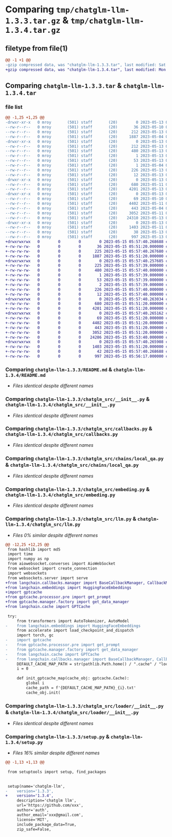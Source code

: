 # Comparing `tmp/chatglm-llm-1.3.3.tar.gz` & `tmp/chatglm-llm-1.3.4.tar.gz`

## filetype from file(1)

```diff
@@ -1 +1 @@
-gzip compressed data, was "chatglm-llm-1.3.3.tar", last modified: Sat May 13 03:02:37 2023, max compression
+gzip compressed data, was "chatglm-llm-1.3.4.tar", last modified: Mon May 15 05:57:40 2023, max compression
```

## Comparing `chatglm-llm-1.3.3.tar` & `chatglm-llm-1.3.4.tar`

### file list

```diff
@@ -1,25 +1,25 @@
-drwxr-xr-x   0 mroy       (501) staff       (20)        0 2023-05-13 03:02:37.077184 chatglm-llm-1.3.3/
--rw-r--r--   0 mroy       (501) staff       (20)       36 2023-05-10 01:48:15.000000 chatglm-llm-1.3.3/MANIFEST.in
--rw-r--r--   0 mroy       (501) staff       (20)      212 2023-05-13 03:02:37.077062 chatglm-llm-1.3.3/PKG-INFO
--rw-r--r--   0 mroy       (501) staff       (20)     1887 2023-05-04 01:08:28.000000 chatglm-llm-1.3.3/README.md
-drwxr-xr-x   0 mroy       (501) staff       (20)        0 2023-05-13 03:02:37.075524 chatglm-llm-1.3.3/chatglm_llm.egg-info/
--rw-r--r--   0 mroy       (501) staff       (20)      212 2023-05-13 03:02:36.000000 chatglm-llm-1.3.3/chatglm_llm.egg-info/PKG-INFO
--rw-r--r--   0 mroy       (501) staff       (20)      480 2023-05-13 03:02:37.000000 chatglm-llm-1.3.3/chatglm_llm.egg-info/SOURCES.txt
--rw-r--r--   0 mroy       (501) staff       (20)        1 2023-05-13 03:02:36.000000 chatglm-llm-1.3.3/chatglm_llm.egg-info/dependency_links.txt
--rw-r--r--   0 mroy       (501) staff       (20)       53 2023-05-13 03:02:36.000000 chatglm-llm-1.3.3/chatglm_llm.egg-info/entry_points.txt
--rw-r--r--   0 mroy       (501) staff       (20)        1 2023-05-04 01:12:10.000000 chatglm-llm-1.3.3/chatglm_llm.egg-info/not-zip-safe
--rw-r--r--   0 mroy       (501) staff       (20)      226 2023-05-13 03:02:36.000000 chatglm-llm-1.3.3/chatglm_llm.egg-info/requires.txt
--rw-r--r--   0 mroy       (501) staff       (20)       12 2023-05-13 03:02:37.000000 chatglm-llm-1.3.3/chatglm_llm.egg-info/top_level.txt
-drwxr-xr-x   0 mroy       (501) staff       (20)        0 2023-05-13 03:02:37.076190 chatglm-llm-1.3.3/chatglm_src/
--rw-r--r--   0 mroy       (501) staff       (20)      680 2023-05-11 01:28:05.000000 chatglm-llm-1.3.3/chatglm_src/__init__.py
--rw-r--r--   0 mroy       (501) staff       (20)     4201 2023-05-13 02:36:58.000000 chatglm-llm-1.3.3/chatglm_src/callbacks.py
-drwxr-xr-x   0 mroy       (501) staff       (20)        0 2023-05-13 03:02:37.076759 chatglm-llm-1.3.3/chatglm_src/chains/
--rw-r--r--   0 mroy       (501) staff       (20)       69 2023-05-10 01:48:15.000000 chatglm-llm-1.3.3/chatglm_src/chains/__init__.py
--rw-r--r--   0 mroy       (501) staff       (20)     4402 2023-05-11 09:17:21.000000 chatglm-llm-1.3.3/chatglm_src/chains/local_qa.py
--rw-r--r--   0 mroy       (501) staff       (20)      443 2023-05-04 01:08:28.000000 chatglm-llm-1.3.3/chatglm_src/cmd.py
--rw-r--r--   0 mroy       (501) staff       (20)     3052 2023-05-11 09:34:29.000000 chatglm-llm-1.3.3/chatglm_src/embeding.py
--rw-r--r--   0 mroy       (501) staff       (20)    24310 2023-05-13 03:01:32.000000 chatglm-llm-1.3.3/chatglm_src/llm.py
-drwxr-xr-x   0 mroy       (501) staff       (20)        0 2023-05-13 03:02:37.076890 chatglm-llm-1.3.3/chatglm_src/loader/
--rw-r--r--   0 mroy       (501) staff       (20)     1403 2023-05-11 01:28:05.000000 chatglm-llm-1.3.3/chatglm_src/loader/__init__.py
--rw-r--r--   0 mroy       (501) staff       (20)       38 2023-05-13 03:02:37.077224 chatglm-llm-1.3.3/setup.cfg
--rw-r--r--   0 mroy       (501) staff       (20)      997 2023-05-13 03:02:29.000000 chatglm-llm-1.3.3/setup.py
+drwxrwxrwx   0        0        0        0 2023-05-15 05:57:40.268688 chatglm-llm-1.3.4/
+-rw-rw-rw-   0        0        0       36 2023-05-15 05:51:20.000000 chatglm-llm-1.3.4/MANIFEST.in
+-rw-rw-rw-   0        0        0      225 2023-05-15 05:57:40.267680 chatglm-llm-1.3.4/PKG-INFO
+-rw-rw-rw-   0        0        0     1887 2023-05-15 05:51:20.000000 chatglm-llm-1.3.4/README.md
+drwxrwxrwx   0        0        0        0 2023-05-15 05:57:40.257685 chatglm-llm-1.3.4/chatglm_llm.egg-info/
+-rw-rw-rw-   0        0        0      225 2023-05-15 05:57:39.000000 chatglm-llm-1.3.4/chatglm_llm.egg-info/PKG-INFO
+-rw-rw-rw-   0        0        0      480 2023-05-15 05:57:40.000000 chatglm-llm-1.3.4/chatglm_llm.egg-info/SOURCES.txt
+-rw-rw-rw-   0        0        0        1 2023-05-15 05:57:39.000000 chatglm-llm-1.3.4/chatglm_llm.egg-info/dependency_links.txt
+-rw-rw-rw-   0        0        0       53 2023-05-15 05:57:39.000000 chatglm-llm-1.3.4/chatglm_llm.egg-info/entry_points.txt
+-rw-rw-rw-   0        0        0        2 2023-05-15 05:57:39.000000 chatglm-llm-1.3.4/chatglm_llm.egg-info/not-zip-safe
+-rw-rw-rw-   0        0        0      226 2023-05-15 05:57:40.000000 chatglm-llm-1.3.4/chatglm_llm.egg-info/requires.txt
+-rw-rw-rw-   0        0        0       12 2023-05-15 05:57:40.000000 chatglm-llm-1.3.4/chatglm_llm.egg-info/top_level.txt
+drwxrwxrwx   0        0        0        0 2023-05-15 05:57:40.263034 chatglm-llm-1.3.4/chatglm_src/
+-rw-rw-rw-   0        0        0      680 2023-05-15 05:51:20.000000 chatglm-llm-1.3.4/chatglm_src/__init__.py
+-rw-rw-rw-   0        0        0     4201 2023-05-15 05:51:20.000000 chatglm-llm-1.3.4/chatglm_src/callbacks.py
+drwxrwxrwx   0        0        0        0 2023-05-15 05:57:40.265162 chatglm-llm-1.3.4/chatglm_src/chains/
+-rw-rw-rw-   0        0        0       69 2023-05-15 05:51:20.000000 chatglm-llm-1.3.4/chatglm_src/chains/__init__.py
+-rw-rw-rw-   0        0        0     4402 2023-05-15 05:51:20.000000 chatglm-llm-1.3.4/chatglm_src/chains/local_qa.py
+-rw-rw-rw-   0        0        0      443 2023-05-15 05:51:20.000000 chatglm-llm-1.3.4/chatglm_src/cmd.py
+-rw-rw-rw-   0        0        0     3052 2023-05-15 05:51:20.000000 chatglm-llm-1.3.4/chatglm_src/embeding.py
+-rw-rw-rw-   0        0        0    24286 2023-05-15 05:53:40.000000 chatglm-llm-1.3.4/chatglm_src/llm.py
+drwxrwxrwx   0        0        0        0 2023-05-15 05:57:40.265908 chatglm-llm-1.3.4/chatglm_src/loader/
+-rw-rw-rw-   0        0        0     1403 2023-05-15 05:51:20.000000 chatglm-llm-1.3.4/chatglm_src/loader/__init__.py
+-rw-rw-rw-   0        0        0       42 2023-05-15 05:57:40.268688 chatglm-llm-1.3.4/setup.cfg
+-rw-rw-rw-   0        0        0      997 2023-05-15 05:56:17.000000 chatglm-llm-1.3.4/setup.py
```

### Comparing `chatglm-llm-1.3.3/README.md` & `chatglm-llm-1.3.4/README.md`

 * *Files identical despite different names*

### Comparing `chatglm-llm-1.3.3/chatglm_src/__init__.py` & `chatglm-llm-1.3.4/chatglm_src/__init__.py`

 * *Files identical despite different names*

### Comparing `chatglm-llm-1.3.3/chatglm_src/callbacks.py` & `chatglm-llm-1.3.4/chatglm_src/callbacks.py`

 * *Files identical despite different names*

### Comparing `chatglm-llm-1.3.3/chatglm_src/chains/local_qa.py` & `chatglm-llm-1.3.4/chatglm_src/chains/local_qa.py`

 * *Files identical despite different names*

### Comparing `chatglm-llm-1.3.3/chatglm_src/embeding.py` & `chatglm-llm-1.3.4/chatglm_src/embeding.py`

 * *Files identical despite different names*

### Comparing `chatglm-llm-1.3.3/chatglm_src/llm.py` & `chatglm-llm-1.3.4/chatglm_src/llm.py`

 * *Files 0% similar despite different names*

```diff
@@ -12,25 +12,25 @@
 from hashlib import md5
 import time
 import numpy as np
 from aiowebsocket.converses import AioWebSocket
 from websocket import create_connection
 import websockets
 from websockets.server import serve
+from langchain.callbacks.manager import BaseCallbackManager, CallbackManagerForLLMRun
+from langchain.embeddings import HuggingFaceEmbeddings
+import gptcache
+from gptcache.processor.pre import get_prompt
+from gptcache.manager.factory import get_data_manager
+from langchain.cache import GPTCache
 
 try:
     from transformers import AutoTokenizer, AutoModel
-    from langchain.embeddings import HuggingFaceEmbeddings
     from accelerate import load_checkpoint_and_dispatch
     import torch, gc
-    import gptcache
-    from gptcache.processor.pre import get_prompt
-    from gptcache.manager.factory import get_data_manager
-    from langchain.cache import GPTCache
-    from langchain.callbacks.manager import BaseCallbackManager, CallbackManagerForLLMRun
     DEFAULT_CACHE_MAP_PATH = str(pathlib.Path.home() / ".cache" / "local_qa_cache_map")
     i = 0
 
     def init_gptcache_map(cache_obj: gptcache.Cache):
         global i
         cache_path = f'{DEFAULT_CACHE_MAP_PATH}_{i}.txt'
         cache_obj.init(
```

### Comparing `chatglm-llm-1.3.3/chatglm_src/loader/__init__.py` & `chatglm-llm-1.3.4/chatglm_src/loader/__init__.py`

 * *Files identical despite different names*

### Comparing `chatglm-llm-1.3.3/setup.py` & `chatglm-llm-1.3.4/setup.py`

 * *Files 16% similar despite different names*

```diff
@@ -1,13 +1,13 @@
 
 from setuptools import setup, find_packages
 
 
 setup(name='chatglm-llm',
-    version='1.3.3',
+    version='1.3.4',
     description='chatglm llm',
     url='https://github.com/xxx',
     author='auth',
     author_email='xxx@gmail.com',
     license='MIT',
     include_package_data=True,
     zip_safe=False,
```


